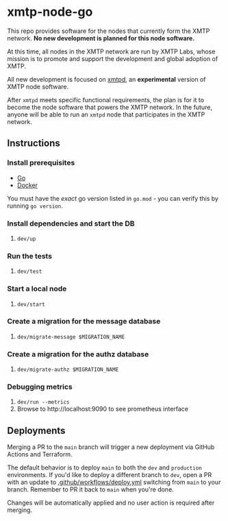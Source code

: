 # xmtp-node-go

This repo provides software for the nodes that currently form the XMTP network. **No new development is planned for this node software.**

At this time, all nodes in the XMTP network are run by XMTP Labs, whose mission is to promote and support the development and global adoption of XMTP.

All new development is focused on [xmtpd](https://github.com/xmtp/xmtpd), an **experimental** version of XMTP node software.

After `xmtpd` meets specific functional requirements, the plan is for it to become the node software that powers the XMTP network. In the future, anyone will be able to run an `xmtpd` node that participates in the XMTP network.

## Instructions

### Install prerequisites

- [Go](https://go.dev/doc/install)
- [Docker](https://www.docker.com/get-started/)

You must have the _exact_ go version listed in `go.mod` - you can verify this by running `go version`.

### Install dependencies and start the DB

1. `dev/up`

### Run the tests

1. `dev/test`

### Start a local node

1. `dev/start`

### Create a migration for the message database

1. `dev/migrate-message $MIGRATION_NAME`

### Create a migration for the authz database

1. `dev/migrate-authz $MIGRATION_NAME`

### Debugging metrics

1. `dev/run --metrics`
2. Browse to http://localhost:9090 to see prometheus interface

## Deployments

Merging a PR to the `main` branch will trigger a new deployment via GitHub Actions and Terraform.

The default behavior is to deploy `main` to both the `dev` and `production` environments. If you'd like to deploy a different branch to `dev`, open a PR with an update to [.github/workflows/deploy.yml](https://github.com/xmtp/xmtp-node-go/blob/main/.github/workflows/deploy.yml#L29) switching from `main` to your branch. Remember to PR it back to `main` when you're done.

Changes will be automatically applied and no user action is required after merging.
